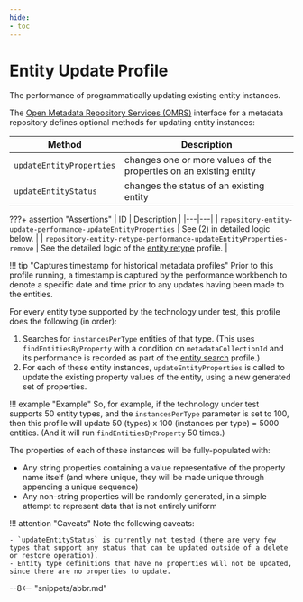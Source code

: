```yaml
---
hide:
- toc
---
```


<!-- SPDX-License-Identifier: CC-BY-4.0 -->
<!-- Copyright Contributors to the Egeria project. -->

# Entity Update Profile

The performance of programmatically updating existing entity instances.

The [Open Metadata Repository Services (OMRS)](/services/omrs) interface for a metadata repository defines optional methods for updating entity instances:

| Method | Description |
|---|---|
| `updateEntityProperties` | changes one or more values of the properties on an existing entity |
| `updateEntityStatus` | changes the status of an existing entity |

???+ assertion "Assertions"
    | ID | Description |
    |---|---|
    | `repository-entity-update-performance-updateEntityProperties` | See (2) in detailed logic below. |
    | `repository-entity-retype-performance-updateEntityProperties-remove` | See the detailed logic of the [entity retype](entity-retype.md) profile. |

!!! tip "Captures timestamp for historical metadata profiles"
    Prior to this profile running, a timestamp is captured by the performance workbench to denote a specific date and time prior to any updates having been made to the entities.

For every entity type supported by the technology under test, this profile does the following (in order):

1. Searches for `instancesPerType` entities of that type. (This uses `findEntitiesByProperty` with a condition on `metadataCollectionId` and its performance is recorded as part of the [entity search](entity-search.md) profile.)
2. For each of these entity instances, `updateEntityProperties` is called to update the existing property values of the entity, using a new generated set of properties.

!!! example "Example"
    So, for example, if the technology under test supports 50 entity types, and the `instancesPerType` parameter is set to 100, then this profile will update 50 (types) x 100 (instances per type) = 5000 entities. (And it will run `findEntitiesByProperty` 50 times.)

The properties of each of these instances will be fully-populated with:

- Any string properties containing a value representative of the property name itself (and where unique, they will be made unique through appending a unique sequence)
- Any non-string properties will be randomly generated, in a simple attempt to represent data that is not entirely uniform

!!! attention "Caveats"
    Note the following caveats:

    - `updateEntityStatus` is currently not tested (there are very few types that support any status that can be updated outside of a delete or restore operation).
    - Entity type definitions that have no properties will not be updated, since there are no properties to update.

--8<-- "snippets/abbr.md"
